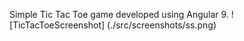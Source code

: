 Simple Tic Tac Toe game developed using Angular 9.
![TicTacToeScreenshot] (./src/screenshots/ss.png)